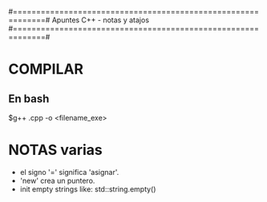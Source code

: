 #=============================================================#
    Apuntes C++ - notas y atajos
#=============================================================#

# COMPILAR
## En bash

$g++ <file>.cpp -o <filename_exe>


# NOTAS varias

* el signo '=' significa 'asignar'.
* 'new' crea un puntero.
* init empty strings like: std::string.empty()
